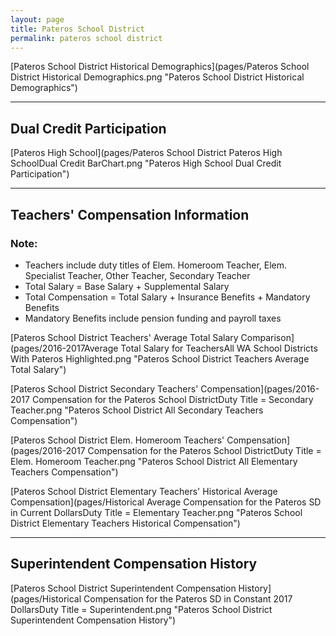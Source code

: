 ```yaml
---
layout: page
title: Pateros School District
permalink: pateros school district
---
```



[Pateros School District Historical Demographics](pages/Pateros School District Historical Demographics.png "Pateros School District Historical Demographics")

___

## Dual Credit Participation

[Pateros High School](pages/Pateros School District Pateros High SchoolDual Credit BarChart.png "Pateros High School Dual Credit Participation")


___

## Teachers' Compensation Information
### Note:
- Teachers include duty titles of Elem. Homeroom Teacher, Elem. Specialist Teacher, Other Teacher, Secondary Teacher
- Total Salary = Base Salary + Supplemental Salary
- Total Compensation = Total Salary + Insurance Benefits + Mandatory Benefits
- Mandatory Benefits include pension funding and payroll taxes

[Pateros School District Teachers' Average Total Salary Comparison](pages/2016-2017Average Total Salary for TeachersAll WA School Districts With Pateros Highlighted.png "Pateros School District Teachers Average Total Salary")

[Pateros School District Secondary Teachers' Compensation](pages/2016-2017 Compensation for the Pateros School DistrictDuty Title = Secondary Teacher.png "Pateros School District All Secondary Teachers Compensation")

[Pateros School District Elem. Homeroom Teachers' Compensation](pages/2016-2017 Compensation for the Pateros School DistrictDuty Title = Elem. Homeroom Teacher.png "Pateros School District All Elementary Teachers Compensation")

[Pateros School District Elementary Teachers' Historical Average Compensation](pages/Historical Average Compensation for the Pateros SD in Current DollarsDuty Title = Elementary Teacher.png "Pateros School District Elementary Teachers Historical Compensation")


___

## Superintendent Compensation History

[Pateros School District Superintendent Compensation History](pages/Historical Compensation for the Pateros SD in Constant 2017 DollarsDuty Title = Superintendent.png "Pateros School District Superintendent Compensation History")

